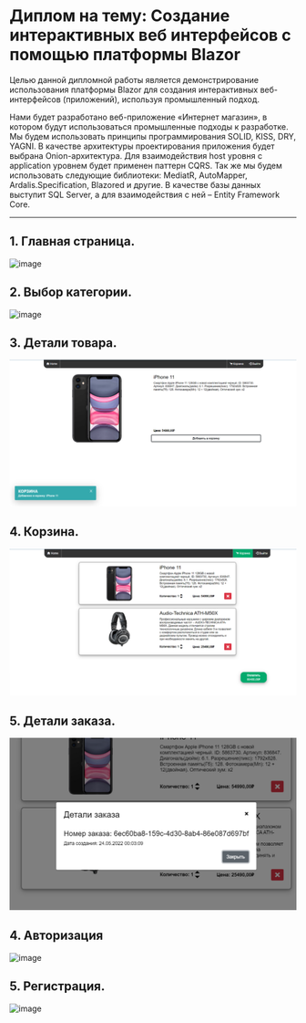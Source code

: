 # Диплом на тему: Создание интерактивных веб интерфейсов с помощью платформы Blazor

Целью данной дипломной работы является демонстрирование использования платформы Blazor для создания интерактивных веб-интерфейсов (приложений), используя промышленный подход. 

Нами будет разработано веб-приложение «Интернет магазин», в котором будут использоваться промышленные подходы к разработке. Мы будем использовать принципы программирования SOLID, KISS, DRY, YAGNI. В качестве архитектуры проектирования приложения будет выбрана Onion-архитектура. Для взаимодействия host уровня с application уровнем будет применен паттерн CQRS. Так же мы будем использовать следующие библиотеки: MediatR, AutoMapper, Ardalis.Specification, Blazored и другие. В качестве базы данных выступит SQL Server, а для взаимодействия с ней – Entity Framework Core.

___


## 1. Главная страница.
![image](https://user-images.githubusercontent.com/59286805/167915495-41c39af0-2836-458e-8b09-0fd7ad5edbe1.png)

## 2. Выбор категории.
![image](https://user-images.githubusercontent.com/59286805/167915704-ee51dd63-8657-477d-a2d0-0c36a4620758.png)

## 3. Детали товара.
<img src="./ReadmeResourse/Деталитовара.png">

## 4. Корзина.
<img src="./ReadmeResourse/Корзина.png">

## 5. Детали заказа.
<img src="./ReadmeResourse/Детализаказа.png">

## 4. Авторизация
![image](https://user-images.githubusercontent.com/59286805/167915774-7a77bac6-4192-4282-a0b3-7ea309cf174e.png)

## 5. Регистрация.
![image](https://user-images.githubusercontent.com/59286805/167915825-85bfc858-11ff-4be2-87e4-635946b0bc08.png)


